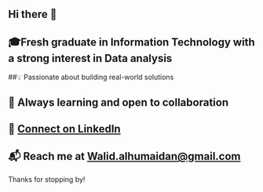 ## Hi there 👋
##  🎓Fresh graduate in Information Technology with a strong interest in Data analysis
##💡 Passionate about building real-world solutions
## 🚀 Always learning and open to collaboration
## 🔗 [Connect on LinkedIn](https://www.linkedin.com/in/walid-alqurashi-125316348/)  
## 📬 Reach me at Walid.alhumaidan@gmail.com
Thanks for stopping by!
